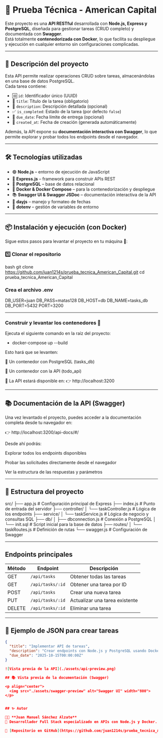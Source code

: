 # 🧠 Prueba Técnica - American Capital

Este proyecto es una **API RESTful** desarrollada con **Node.js, Express y PostgreSQL**, diseñada para gestionar tareas (CRUD completo) y documentada con **Swagger**.  
Está totalmente **contenedorizada con Docker**, lo que facilita su despliegue y ejecución en cualquier entorno sin configuraciones complicadas.

---

## 📁 Descripción del proyecto

Esta API permite realizar operaciones CRUD sobre tareas, almacenándolas en una base de datos PostgreSQL.  
Cada tarea contiene:

- 🆔 `id`: Identificador único (UUID)
- 📝 `title`: Título de la tarea (obligatorio)
- 📄 `description`: Descripción detallada (opcional)
- ✅ `is_completed`: Estado de la tarea (por defecto `false`)
- 📅 `due_date`: Fecha límite de entrega (opcional)
- 📆 `created_at`: Fecha de creación (generada automáticamente)

Además, la API expone su **documentación interactiva con Swagger**, lo que permite explorar y probar todos los endpoints desde el navegador.

---

## 🛠️ Tecnologías utilizadas

- 🟢 **Node.js** – entorno de ejecución de JavaScript
- 🚀 **Express.js** – framework para construir APIs REST
- 🐘 **PostgreSQL** – base de datos relacional
- 🐳 **Docker & Docker Compose** – para la contenedorización y despliegue
- 📚 **Swagger UI & Swagger JSDoc** – documentación interactiva de la API
- 📅 **dayjs** – manejo y formateo de fechas
- 🔐 **dotenv** – gestión de variables de entorno

---

## 📦 Instalación y ejecución (con Docker)

Sigue estos pasos para levantar el proyecto en tu máquina 🧰:

### 1️⃣ Clonar el repositorio

bash
git clone https://github.com/juan1214s/prueba_tecnica_American_Capital.git
cd prueba_tecnica_American_Capital

### Crea el archivo .env

DB_USER=juan
DB_PASS=matas128
DB_HOST=db
DB_NAME=tasks_db
DB_PORT=5432
PORT=3200

---

### Construir y levantar los contenedores 🐳

Ejecuta el siguiente comando en la raíz del proyecto:

- docker-compose up --build

Esto hará que se levanten:

🐘 Un contenedor con PostgreSQL (tasks_db)

🚀 Un contenedor con la API (todo_api)

📌 La API estará disponible en:
👉 http://localhost:3200

---

## 📚 Documentación de la API (Swagger)

Una vez levantado el proyecto, puedes acceder a la documentación completa desde tu navegador en:

👉 http://localhost:3200/api-docs/#/

Desde ahí podrás:

Explorar todos los endpoints disponibles

Probar las solicitudes directamente desde el navegador

Ver la estructura de las respuestas y parámetros

--- 

## 📁 Estructura del proyecto

src/
├── app.js # Configuración principal de Express
├── index.js # Punto de entrada del servidor
├── controller/
│ └── taskController.js # Lógica de los endpoints
├── service/
│ └── taskService.js # Lógica de negocio y consultas SQL
├── db/
│ ├── dbconnection.js # Conexión a PostgreSQL
│ └── init.sql # Script inicial para la base de datos
├── routes/
│ └── taskRoutes.js # Definición de rutas
└── swagger.js # Configuración de Swagger

---

## Endpoints principales

| Método | Endpoint         | Descripción                    |
| ------ | ---------------- | ------------------------------ |
| GET    | `/api/tasks`     | Obtener todas las tareas       |
| GET    | `/api/tasks/:id` | Obtener una tarea por ID       |
| POST   | `/api/tasks`     | Crear una nueva tarea          |
| PUT    | `/api/tasks/:id` | Actualizar una tarea existente |
| DELETE | `/api/tasks/:id` | Eliminar una tarea             |

---

## 🧪 Ejemplo de JSON para crear tareas

```json
{
  "title": "Implementar API de tareas",
  "description": "Crear endpoints con Node.js y PostgreSQL usando Docker",
  "due_date": "2025-10-15T00:00:00Z"
}

![Vista previa de la API](./assets/api-preview.png)

## 📚 Vista previa de la documentación (Swagger)

<p align="center">
  <img src="./assets/swagger-preview" alt="Swagger UI" width="800">
</p>


## ✨ Autor

👨‍💻 **Juan Manuel Sánchez Alzate**  
📍 Desarrollador Full Stack especializado en APIs con Node.js y Docker.  

📌 [Repositorio en GitHub](https://github.com/juan1214s/prueba_tecnica_American_Capital)

